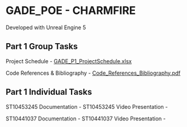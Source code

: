 # GADE_POE - CHARMFIRE
Developed with Unreal Engine 5

Part 1 Group Tasks
-------------------------------------------------------------------------------------------------------------------------------------------------
Project Schedule - [GADE_P1_ProjectSchedule.xlsx](https://github.com/user-attachments/files/22549317/GADE_P1_ProjectSchedule.xlsx)

Code References & Bibliography - [Code_References_Bibliography.pdf](https://github.com/user-attachments/files/22559831/Code_References_Bibliography.pdf)


Part 1 Individual Tasks
------------------------------------------------------------------------------------------------------------------------------------------------
ST10453245 Documentation - 
ST10453245 Video Presentation - 

ST10441037 Documentation - 
ST10441037 Video Presentation - 
